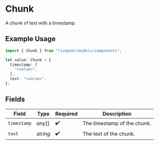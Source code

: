 # Chunk

A chunk of text with a timestamp.

## Example Usage

```typescript
import { Chunk } from "livepeer/models/components";

let value: Chunk = {
  timestamp: [
    "<value>",
  ],
  text: "<value>",
};
```

## Fields

| Field                       | Type                        | Required                    | Description                 |
| --------------------------- | --------------------------- | --------------------------- | --------------------------- |
| `timestamp`                 | *any*[]                     | :heavy_check_mark:          | The timestamp of the chunk. |
| `text`                      | *string*                    | :heavy_check_mark:          | The text of the chunk.      |